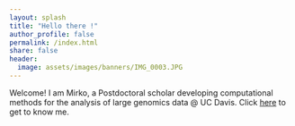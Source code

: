 ```yaml
---
layout: splash
title: "Hello there !"
author_profile: false
permalink: /index.html
share: false
header:
  image: assets/images/banners/IMG_0003.JPG
---
```


Welcome! I am Mirko, a Postdoctoral scholar developing computational methods for the analysis of large genomics data @ UC Davis. Click [here](/pages/about-me.html) to get to know me.
